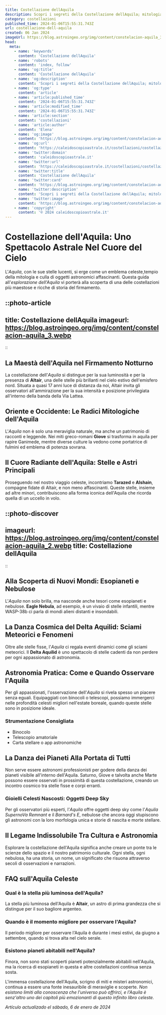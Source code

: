```yaml
---
title: Costellazione dellAquila
description: Scopri i segreti della Costellazione dellAquila; mitologia, stelle principali e come osservarla nel cielo notturno. Avventurati nello spazio!
category: costellazioni
published_time: 2024-01-06T15:55:31.743Z
url: costellazione-dell-aquila
created: 06 Jan 2024
imageUrl: https://blog.astroingeo.org/img/content/constelacion-aquila_3.webp
head:
  meta:
    - name: 'keywords'
      content: 'Costellazione dellAquila'
    - name: 'robots'
      content: 'index, follow'
    - name: 'og:title'
      content: 'Costellazione dellAquila'
    - name: 'og:description'
      content: 'Scopri i segreti della Costellazione dellAquila; mitologia, stelle principali e come osservarla nel cielo notturno. Avventurati nello spazio!'
    - name: 'og:type'
      content: 'article'
    - name: 'article:published_time'
      content: '2024-01-06T15:55:31.743Z'
    - name: 'article:modified_time'
      content: '2024-01-06T15:55:31.743Z'
    - name: 'article:section'
      content: 'costellazioni'
    - name: 'article:author'
      content: 'Elena'
    - name: 'og:image'
      content: 'https://blog.astroingeo.org/img/content/constelacion-aquila_3.webp'
    - name: 'og:url'
      content: 'https://caleidoscopioastrale.it/costellazioni/costellazione-dell-aquila'
    - name: 'twitter:domain'
      content: 'caleidoscopioastrale.it'
    - name: 'twitter:url'
      content: 'https://caleidoscopioastrale.it/costellazioni/costellazione-dell-aquila'
    - name: 'twitter:title'
      content: 'Costellazione dellAquila'
    - name: 'twitter:card'
      content: 'https://blog.astroingeo.org/img/content/constelacion-aquila_3.webp'
    - name: 'twitter:description'
      content: 'Scopri i segreti della Costellazione dellAquila; mitologia, stelle principali e come osservarla nel cielo notturno. Avventurati nello spazio!'
    - name: 'twitter:image'
      content: 'https://blog.astroingeo.org/img/content/constelacion-aquila_3.webp'
    - name: 'copyright'
      content: '© 2024 caleidoscopioastrale.it'
---
```

# Costellazione dell'Aquila: Uno Spettacolo Astrale Nel Cuore del Cielo

L'*Aquila*, con le sue stelle lucenti, si erge come un emblema celeste,tempio della mitologia e culla di oggetti astronomici affascinanti. Questa guida all'*esplorazione dell'Aquila* vi porterà alla scoperta di una delle costellazioni più maestose e ricche di storia del firmamento.

::photo-article
---
title: Costellazione dellAquila
imageurl: https://blog.astroingeo.org/img/content/constelacion-aquila_3.webp
---
::

## La Maestà dell'Aquila nel Firmamento Notturno

La costellazione dell'*Aquila* si distingue per la sua luminosità e per la presenza di **Altair**, una delle stelle più brillanti nel cielo estivo dell'emisfero nord. Situata a quasi 17 anni luce di distanza da noi, Altair invita gli osservatori all'ammirazione per la sua intensità e posizione privilegiata all'interno della banda della Via Lattea.

## Oriente e Occidente: Le Radici Mitologiche dell'Aquila

L'*Aquila* non è solo una meraviglia naturale, ma anche un patrimonio di racconti e leggende. Nei miti greco-romani **Giove** si trasforma in aquila per rapire Ganimede, mentre diverse culture la vedono come portatrice di fulmini ed emblema di potenza sovrana.

## Il Cuore Radiante dell'Aquila: Stelle e Astri Principali

Proseguendo nel nostro viaggio celeste, incontriamo **Tarazed** e **Alshain**, compagne fidate di Altair, e non meno affascinanti. Queste stelle, insieme ad altre minori, contribuiscono alla forma iconica dell'Aquila che ricorda quella di un uccello in volo.

::photo-discover
---
imageurl: https://blog.astroingeo.org/img/content/constelacion-aquila_2.webp
title: Costellazione dellAquila
---
::

## Alla Scoperta di Nuovi Mondi: Esopianeti e Nebulose

L'*Aquila* non solo brilla, ma nasconde anche tesori come esopianeti e nebulose. **Eagle Nebula**, ad esempio, è un vivaio di stelle infantili, mentre WASP-38b ci parla di mondi alieni distanti e insondabili.

## La Danza Cosmica del Delta Aquilid: Sciami Meteorici e Fenomeni

Oltre alle stelle fisse, l'*Aquila* ci regala eventi dinamici come gli sciami meteorici. Il **Delta Aquilid** è uno spettacolo di stelle cadenti da non perdere per ogni appassionato di astronomia.

## Astronomia Pratica: Come e Quando Osservare l'Aquila

Per gli appassionati, l'osservazione dell'*Aquila* si rivela spesso un piacere senza eguali. Equipaggiati con binocoli o telescopi, possiamo immergerci nelle profondità celesti migliori nell'estate boreale, quando queste stelle sono in posizione ideale.

### Strumentazione Consigliata

- Binocolo
- Telescopio amatoriale
- Carta stellare o app astronomiche

## La Danza dei Pianeti Alla Portata di Tutti

Non serve essere astronomi professionisti per godere della danza dei pianeti visibile all'interno dell'Aquila. Saturno, Giove e talvolta anche Marte possono essere osservati in prossimità di questa costellazione, creando un incontro cosmico tra stelle fisse e corpi erranti.

### Gioielli Celesti Nascosti: Oggetti Deep Sky

Per gli osservatori più esperti, l'*Aquila* offre oggetti deep sky come l'*Aquila SupernoVa Remnant* e il *Barnard's E*, nebulose che ancora oggi stupiscono gli astronomi con la loro morfologia unica e storie di nascita e morte stellare.

## Il Legame Indissolubile Tra Cultura e Astronomia

Esplorare la costellazione dell'Aquila significa anche creare un ponte tra le scienze dello spazio e il nostro patrimonio culturale. Ogni stella, ogni nebulosa, ha una storia, un nome, un significato che risuona attraverso secoli di osservazioni e narrazioni.

## FAQ sull'Aquila Celeste

### Qual è la stella più luminosa dell'Aquila?
La stella più luminosa dell'Aquila è **Altair**, un astro di prima grandezza che si distingue per il suo bagliore argenteo.

### Quando è il momento migliore per osservare l'Aquila?
Il periodo migliore per osservare l'Aquila è durante i mesi estivi, da giugno a settembre, quando si trova alta nel cielo serale.

### Esistono pianeti abitabili nell'Aquila?
Finora, non sono stati scoperti pianeti potenzialmente abitabili nell'Aquila, ma la ricerca di esopianeti in questa e altre costellazioni continua senza sosta.

L'immensa costellazione dell'Aquila, scrigno di miti e misteri astronomici, continua a essere una fonte inesauribile di meraviglie e scoperte. *Non esistono limiti alla conoscenza che l'universo può offrirci, e l'Aquila è senz'altro uno dei capitoli più emozionanti di questo infinito libro celeste.*

_Artículo actualizado el sábado, 6 de enero de 2024_